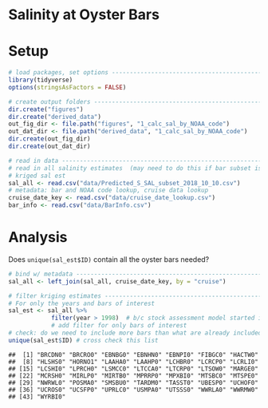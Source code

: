 Salinity at Oyster Bars
================

Setup
=====

``` r
# load packages, set options ---------------------------------------------------
library(tidyverse)
options(stringsAsFactors = FALSE)

# create output folders --------------------------------------------------------
dir.create("figures")
dir.create("derived_data")
out_fig_dir <- file.path("figures", "1_calc_sal_by_NOAA_code")
out_dat_dir <- file.path("derived_data", "1_calc_sal_by_NOAA_code")
dir.create(out_fig_dir)
dir.create(out_dat_dir)

# read in data -----------------------------------------------------------------
# read in all salinity estimates  (may need to do this if bar subset is different)
# kriged sal est
sal_all <- read.csv("data/Predicted_S_SAL_subset_2018_10_10.csv")
# metadata: bar and NOAA code lookup, cruise data lookup
cruise_date_key <- read.csv("data/cruise_date_lookup.csv")
bar_info <- read.csv("data/BarInfo.csv")
```

Analysis
========

Does `unique(sal_est$ID)` contain all the oyster bars needed?

``` r
# bind w/ metadata -------------------------------------------------------------
sal_all <- left_join(sal_all, cruise_date_key, by = "cruise")

# filter kriging estimates -----------------------------------------------------
# For only the years and bars of interest
sal_est <- sal_all %>% 
            filter(year > 1998)  # b/c stock assessment model started in '98
            # add filter for only bars of interest
# check: do we need to include more bars than what are already included?
unique(sal_est$ID) # cross check this list 
```

    ##  [1] "BRCDN0" "BRCRO0" "EBNBG0" "EBNHN0" "EBNPI0" "FIBGC0" "HACTW0"
    ##  [8] "HLSHS0" "HORNO1" "LAAHA0" "LAAHP0" "LCHBR0" "LCRCP0" "LCRLI0"
    ## [15] "LCSHI0" "LPRCH0" "LSMCC0" "LTCCA0" "LTCRP0" "LTSOW0" "MARGE0"
    ## [22] "MCRSH0" "MIRLP0" "MIRTB0" "MPRRP0" "MPXBI0" "MTSBC0" "MTSPE0"
    ## [29] "NWRWL0" "POSMA0" "SMSBU0" "TARDM0" "TASST0" "UBESP0" "UCHOF0"
    ## [36] "UCROS0" "UCSFP0" "UPRLC0" "USMPA0" "UTSSS0" "WWRLA0" "WWRMW0"
    ## [43] "WYRBI0"
